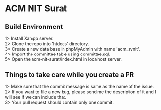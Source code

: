 # ACM NIT Surat
## Build Environment
1> Install Xampp server.</br>
2> Clone the repo into 'htdcos' directory.</br>
3> Create a new data base in phpMyAdmin with name 'acm_svnit'.</br>
4> Import the committee table using committee.sql.</br>
5> Open the acm-nit-surat/index.html in localhost server.

## Things to take care while you create a PR
1> Make sure that the commit message is same as the name of the issue.</br>
2> If you want to file a new bug, please send me the description of it and I will see if we can include that.</br>
3> Your pull request should contain only one commit.</br>
